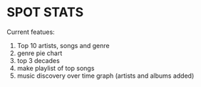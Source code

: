 # SPOT STATS

Current featues:
1. Top 10 artists, songs and genre
2. genre pie chart
3. top 3 decades
4. make playlist of top songs
5. music discovery over time graph (artists and albums added)
